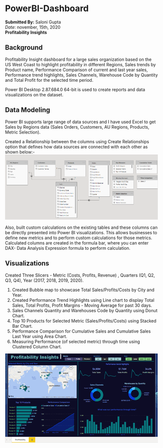 # PowerBI-Dashboard
**Submitted By:** Saloni Gupta\
_Date_: november, 15th, 2020\
**Profitability Insights** <br/>

## Background
Profitability Insight dashboard for a large sales organization based on the US West Coast to highlight profitability in different Regions, Sales trends by Product name, Performance Comparison of current and last year sales, Performance trend highlights, Sales Channels, Warehouse Code by Quantity and Total Profit for the selected time period.

Power BI Desktop 2.87.684.0 64-bit is used to create reports and data visualizations on the dataset.

## Data Modeling

Power BI supports large range of data sources and I have used Excel to get Sales by Regions data (Sales Orders, Customers, AU Regions, Products, Metric Selection).

Created a Relationship between the columns using Create Relationships option that defines how data sources are connected with each other as shown below:-
![Data_Model image](./Profitability_Insights/Images/Data_Model.PNG)

Also, built custom calculations on the existing tables and these columns can be directly presented into Power BI visualizations. This allows businesses to define new metrics and to perform custom calculations for those metrics. Calculated columns are created in the formula bar, where you can enter DAX- Data Analysis Expression formula to perform calculation. 

## Visualizations </br>

Created Three Slicers - Metric (Costs, Profits, Revenue) , Quarters (Q1, Q2, Q3, Q4), Year (2017, 2018, 2019, 2020).
1) Created Bubble map to showcase Total Sales/Profits/Costs by City and Year.
2) Created Performance Trend Highlights using Line chart to display Total Sales, Total Profits, Profit Margins - Moving Average for past 30 days.
3) Sales Channels Quantity and Warehouses Code by Quantity using Donut Chart.
4) Top 10 Products for Selected Metric (Sales/Profits/Costs) using Stacked Bar Chart.
5) Performance Comparison for Cumulative Sales and Cumulative Sales Last Year using Area Chart.
6) Measuring Performance (of selected metric) through time using Clustered Column Chart. </br>

![Snapshot image](./Profitability_Insights/Images/Snapshot.PNG)


